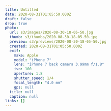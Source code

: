 ```yaml
---
title: Untitled
date: 2020-08-31T01:05:50.000Z
draft: false
drop: true
photo:
  url: s3/images/2020-08-30-18-05-50.jpg
  thumb: s3/thumbs/2020-08-30-18-05-50.jpg
  preview: s3/previews/2020-08-30-18-05-50.jpg
  created: 2020-08-31T01:05:50.000Z
  exif:
    make: Apple
    model: "iPhone 7"
    lens: "iPhone 7 back camera 3.99mm f/1.8"
    iso: 100
    aperture: 1.8
    shutter_speed: 1/4
    focal_length: "4.0 mm"
    gps: null
  title: null
  caption: null
links: []
---
```

